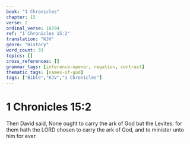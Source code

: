 ```yaml
---
book: "1 Chronicles"
chapter: 15
verse: 2
ordinal_verse: 10794
ref: "1 Chronicles 15:2"
translation: "KJV"
genre: "History"
word_count: 33
topics: []
cross_references: []
grammar_tags: [inference-opener, negation, contrast]
thematic_tags: [names-of-god]
tags: ["Bible","KJV","1 Chronicles"]
---
```


# 1 Chronicles 15:2

Then David said, None ought to carry the ark of God but the Levites: for them hath the LORD chosen to carry the ark of God, and to minister unto him for ever.
